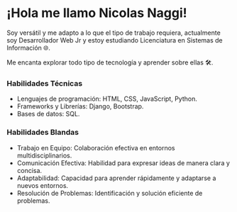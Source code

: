 # ¡Hola me llamo Nicolas Naggi!

Soy versátil y me adapto a lo que el tipo de trabajo requiera, actualmente soy Desarrollador Web Jr y estoy estudiando Licenciatura en Sistemas de Información 🌐.

Me encanta explorar todo tipo de tecnología y aprender sobre ellas 🛠️.

### Habilidades Técnicas

- Lenguajes de programación: HTML, CSS, JavaScript, Python.
- Frameworks y Librerías: Django, Bootstrap.
- Bases de datos: SQL.

### Habilidades Blandas

- Trabajo en Equipo: Colaboración efectiva en entornos multidisciplinarios.
- Comunicación Efectiva: Habilidad para expresar ideas de manera clara y concisa.
- Adaptabilidad: Capacidad para aprender rápidamente y adaptarse a nuevos entornos.
- Resolución de Problemas: Identificación y solución eficiente de problemas.
